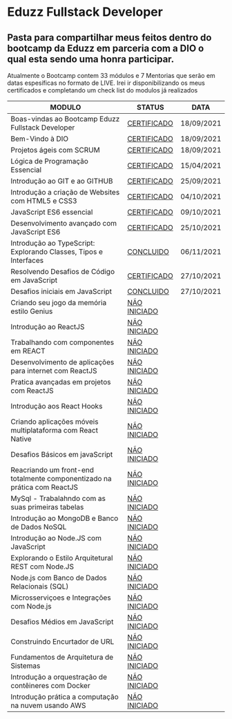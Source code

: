 # Eduzz Fullstack Developer

## Pasta para compartilhar meus feitos dentro do bootcamp da Eduzz em parceria com a DIO o qual esta sendo uma honra participar.

Atualmente o Bootcamp contem 33 módulos e 7 Mentorias que serão em datas espesíficas no formato de LIVE.
Irei ir disponibilizando os meus certificados e completando um check list do modulos já realizados

MODULO | STATUS | DATA
------------ | ------------- | -------------
Boas-vindas ao Bootcamp Eduzz Fullstack Developer | [CERTIFICADO](https://github.com/zPASP/Eduzz-Fullstack-Developer/blob/main/certificados/bemvindoeduzz.pdf)| 18/09/2021
Bem-Vindo à DIO | [CERTIFICADO](https://github.com/zPASP/Eduzz-Fullstack-Developer/blob/main/certificados/bemvindodio.pdf)| 18/09/2021
Projetos ágeis com SCRUM | [CERTIFICADO](https://github.com/zPASP/Eduzz-Fullstack-Developer/blob/main/certificados/projetosageisscrum.pdf) | 18/09/2021
Lógica de Programação Essencial| [CERTIFICADO](https://github.com/zPASP/Eduzz-Fullstack-Developer/blob/main/certificados/logicaessencial.pdf)| 15/04/2021
Introdução ao GIT e ao GITHUB | [CERTIFICADO](https://github.com/zPASP/Eduzz-Fullstack-Developer/blob/main/certificados/gitegithub.pdf) | 25/09/2021
Introdução a criação de Websites com HTML5 e CSS3 | [CERTIFICADO](https://github.com/zPASP/Eduzz-Fullstack-Developer/blob/main/certificados/introducaohtmlcss.pdf) | 04/10/2021
JavaScript ES6 essencial | [CERTIFICADO](https://github.com/zPASP/Eduzz-Fullstack-Developer/blob/main/certificados/javascriptes6essencial.pdf) | 09/10/2021
Desenvolvimento avançado com JavaScript ES6 | [CERTIFICADO](https://github.com/zPASP/Eduzz-Fullstack-Developer/blob/main/certificados/javascriptes6avancado.pdf) | 25/10/2021
Introdução ao TypeScript: Explorando Classes, Tipos e Interfaces | [CONCLUIDO]() | 06/11/2021
Resolvendo Desafios de Código em JavaScript | [CERTIFICADO](https://github.com/zPASP/Eduzz-Fullstack-Developer/blob/main/certificados/resolvendodesafiosdecodigojavascript.pdf) | 27/10/2021
Desafios iniciais em JavaScript | [CONCLUIDO]() | 27/10/2021
Criando seu jogo da memória estilo Genius | [NÃO INICIADO]()
Introdução ao ReactJS | [NÃO INICIADO]()
Trabalhando com componentes em REACT | [NÃO INICIADO]()
Desenvolvimento de aplicações para internet com ReactJS | [NÃO INICIADO]()
Pratica avançadas em projetos com ReactJS | [NÃO INICIADO]()
Introdução aos React Hooks | [NÃO INICIADO]()
Criando aplicações móveis multiplataforma com React Native | [NÃO INICIADO]()
Desafios Básicos em javaScript | [NÃO INICIADO]()
Reacriando um front-end totalmente componentizado na prática com ReactJS | [NÃO INICIADO]()
MySql - Trabalahndo com as suas primeiras tabelas | [NÃO INICIADO]()
Introdução ao MongoDB e Banco de Dados NoSQL | [NÃO INICIADO]()
Introdução ao Node.JS com JavaScript | [NÃO INICIADO]()
Explorando o Estilo Arquitetural REST com Node.JS | [NÃO INICIADO]()
Node.js com Banco de Dados Relacionais (SQL) | [NÃO INICIADO]()
Microsserviçoes e Integrações com Node.js | [NÃO INICIADO]()
Desafios Médios em JavaScript | [NÃO INICIADO]()
Construindo Encurtador de URL | [NÃO INICIADO]()
Fundamentos de Arquitetura de Sistemas | [NÃO INICIADO]()
Introdução a orquestração de contêineres com Docker | [NÃO INICIADO]()
Introdução prática a computação na nuvem usando AWS | [NÃO INICIADO]()



